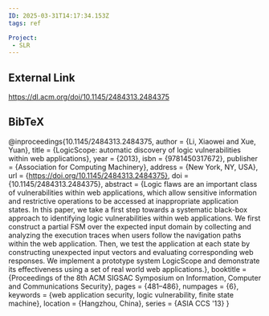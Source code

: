 ```yaml
---
ID: 2025-03-31T14:17:34.153Z
tags: ref

Project:
 - SLR
---
```

## External Link

https://dl.acm.org/doi/10.1145/2484313.2484375

## BibTeX

@inproceedings{10.1145/2484313.2484375, author = {Li, Xiaowei and Xue, Yuan}, title = {LogicScope: automatic discovery of logic vulnerabilities within web applications}, year = {2013}, isbn = {9781450317672}, publisher = {Association for Computing Machinery}, address = {New York, NY, USA}, url = {https://doi.org/10.1145/2484313.2484375}, doi = {10.1145/2484313.2484375}, abstract = {Logic flaws are an important class of vulnerabilities within web applications, which allow sensitive information and restrictive operations to be accessed at inappropriate application states. In this paper, we take a first step towards a systematic black-box approach to identifying logic vulnerabilities within web applications. We first construct a partial FSM over the expected input domain by collecting and analyzing the execution traces when users follow the navigation paths within the web application. Then, we test the application at each state by constructing unexpected input vectors and evaluating corresponding web responses. We implement a prototype system LogicScope and demonstrate its effectiveness using a set of real world web applications.}, booktitle = {Proceedings of the 8th ACM SIGSAC Symposium on Information, Computer and Communications Security}, pages = {481–486}, numpages = {6}, keywords = {web application security, logic vulnerability, finite state machine}, location = {Hangzhou, China}, series = {ASIA CCS '13} }
